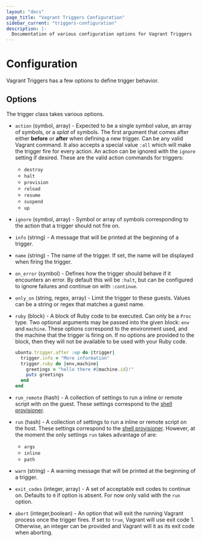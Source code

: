 ```yaml
---
layout: "docs"
page_title: "Vagrant Triggers Configuration"
sidebar_current: "triggers-configuration"
description: |-
  Documentation of various configuration options for Vagrant Triggers
---
```


# Configuration

Vagrant Triggers has a few options to define trigger behavior.

## Options

The trigger class takes various options.

* `action` (symbol, array) - Expected to be a single symbol value, an array of symbols, or a _splat_ of symbols. The first argument that comes after either __before__ or __after__ when defining a new trigger. Can be any valid Vagrant command. It also accepts a special value `:all` which will make the trigger fire for every action. An action can be ignored with the `ignore` setting if desired. These are the valid action commands for triggers:

  - `destroy`
  - `halt`
  - `provision`
  - `reload`
  - `resume`
  - `suspend`
  - `up`

* `ignore` (symbol, array) - Symbol or array of symbols corresponding to the action that a trigger should not fire on.

* `info` (string) - A message that will be printed at the beginning of a trigger.

* `name` (string) - The name of the trigger. If set, the name will be displayed when firing the trigger.

* `on_error` (symbol) - Defines how the trigger should behave if it encounters an error. By default this will be `:halt`, but can be configured to ignore failures and continue on with `:continue`.

* `only_on` (string, regex, array) - Limit the trigger to these guests. Values can be a string or regex that matches a guest name.

* `ruby` (block) - A block of Ruby code to be executed. Can only be a `Proc` type. Two optional arguments may be passed into the given block: `env` and `machine`. These options correspond to the environment used, and the machine that the  trigger is firing on. If no options are provided to the block, then they will not be available to be used with your Ruby code.

    ```ruby
    ubuntu.trigger.after :up do |trigger|
      trigger.info = "More information"
      trigger.ruby do |env,machine|
        greetings = "hello there #{machine.id}!"
        puts greetings
      end
    end
    ```

* `run_remote` (hash) - A collection of settings to run a inline or remote script with on the guest. These settings correspond to the [shell provisioner](/docs/provisioning/shell.html).

* `run` (hash) - A collection of settings to run a inline or remote script on the host. These settings correspond to the [shell provisioner](/docs/provisioning/shell.html). However, at the moment the only settings `run` takes advantage of are:
  + `args`
  + `inline`
  + `path`

* `warn` (string) - A warning message that will be printed at the beginning of a trigger.

* `exit_codes` (integer, array) - A set of acceptable exit codes to continue on. Defaults to `0` if option is absent. For now only valid with the `run` option.

* `abort` (integer,boolean) - An option that will exit the running Vagrant process once the trigger fires. If set to `true`, Vagrant will use exit code 1. Otherwise, an integer can be provided and Vagrant will it as its exit code when aborting.
